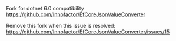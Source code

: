 Fork for dotnet 6.0 compatibility
https://github.com/Innofactor/EfCoreJsonValueConverter

Remove this fork when this issue is resolved:
https://github.com/Innofactor/EfCoreJsonValueConverter/issues/15

